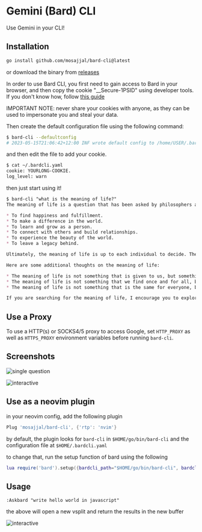 # Gemini (Bard) CLI

Use Gemini in your CLI!

## Installation

```bash
go install github.com/mosajjal/bard-cli@latest
```

or download the binary from [releases](//github.com/mosajjal/bard-cli/releases/latest)

In order to use Bard CLI, you first need to gain access to Bard in your browser, and then copy the cookie "__Secure-1PSID" using developer tools. If you don't know how, follow [this guide](https://developer.chrome.com/docs/devtools/application/cookies/)

IMPORTANT NOTE: never share your cookies with anyone, as they can be used to impersonate you and steal your data.

Then create the default configuration file using the following command:

```bash
$ bard-cli --defaultconfig
# 2023-05-15T21:06:42+12:00 INF wrote default config to /home/USER/.bardcli.yaml
```

and then edit the file to add your cookie.
```bash
$ cat ~/.bardcli.yaml
cookie: YOURLONG-COOKIE.
log_level: warn
```

then just start using it!

```md
$ bard-cli "what is the meaning of life?"
The meaning of life is a question that has been asked by philosophers and theologians for centuries. There is no one answer that will satisfy everyone, but some possible answers include:

* To find happiness and fulfillment.
* To make a difference in the world.
* To learn and grow as a person.
* To connect with others and build relationships.
* To experience the beauty of the world.
* To leave a legacy behind.

Ultimately, the meaning of life is up to each individual to decide. There is no right or wrong answer, and what matters most is that you find something that gives your life meaning.

Here are some additional thoughts on the meaning of life:

* The meaning of life is not something that is given to us, but something that we create.
* The meaning of life is not something that we find once and for all, but something that we discover and rediscover throughout our lives.
* The meaning of life is not something that is the same for everyone, but something that is unique to each individual.

If you are searching for the meaning of life, I encourage you to explore your own values, beliefs, and experiences. What is important to you? What makes you happy? What do you want to achieve in your life? The answers to these questions may help you to find your own meaning in life.
```

## Use a Proxy

To use a HTTP(s) or SOCKS4/5 proxy to access Google, set `HTTP_PROXY` as well as `HTTPS_PROXY` environment variables before running `bard-cli`. 

## Screenshots

![single question](static/singlequestion.png)

![interactive](static/interactive.png)


## Use as a neovim plugin

in your neovim config, add the following plugin

```lua
Plug 'mosajjal/bard-cli', {'rtp': 'nvim'}
```

by default, the plugin looks for `bard-cli` in `$HOME/go/bin/bard-cli` and the configuration file at `$HOME/.bardcli.yaml`

to change that, run the setup function of bard using the following

```lua
lua require('bard').setup({bardcli_path="$HOME/go/bin/bard-cli", bardcli_config_path="$HOME/.bardcli.yaml"})
```

## Usage

`
:Askbard "write hello world in javascript"
`

the above will open a new vsplit and return the results in the new buffer

![interactive](static/neovim.png)
